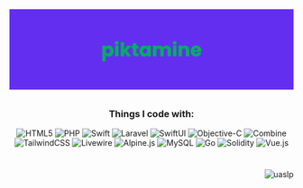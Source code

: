 <img alt="portrait" src="banner.png" />

##
<h3 align="center">Things I code with:</h3>
<p align="center">
  <img alt="HTML5" src="https://img.shields.io/badge/-Web-E34F26?style=for-the-badge&logo=html5&logoColor=white" />
  <img alt="PHP" src="https://img.shields.io/badge/-PHP-777BB4?style=for-the-badge&logo=php&logoColor=white" />
  <img alt="Swift" src="https://img.shields.io/badge/-Swift-F05138?style=for-the-badge&logo=swift&logoColor=white" />
  <img alt="Laravel" src="https://img.shields.io/badge/-Laravel-FF2D20?style=for-the-badge&logo=laravel&logoColor=white" />
  <img alt="SwiftUI" src="https://img.shields.io/badge/-SwiftUI-3955A3?style=for-the-badge&logo=swift&logoColor=white" />
  <img alt="Objective-C" src="https://img.shields.io/badge/-ObjectiveC-A8B9CC?style=for-the-badge&logo=c&logoColor=white" />
  <img alt="Combine" src="https://img.shields.io/badge/-Combine-00B2A5?style=for-the-badge&logo=swift&logoColor=white" />
  <img alt="TailwindCSS" src="https://img.shields.io/badge/-TailwindCSS-06B6D4?style=for-the-badge&logo=tailwindcss&logoColor=white" />
  <img alt="Livewire" src="https://img.shields.io/badge/-Livewire-4E56A6?style=for-the-badge&logo=livewire&logoColor=white" />
  <img alt="Alpine.js" src="https://img.shields.io/badge/-Alpine.js-8BC0D0?style=for-the-badge&logo=alpinedotjs&logoColor=white" />
  <img alt="MySQL" src="https://img.shields.io/badge/-MySQL-4479A1?style=for-the-badge&logo=mysql&logoColor=white" />
  <img alt="Go" src="https://img.shields.io/badge/-Go-00ADD8?style=for-the-badge&logo=go&logoColor=white" />
  <img alt="Solidity" src="https://img.shields.io/badge/-Solidity-363636?style=for-the-badge&logo=solidity&logoColor=white" />
  <img alt="Vue.js" src="https://img.shields.io/badge/-Vue.js-4FC08D?style=for-the-badge&logo=vuedotjs&logoColor=green" />
</p>

#

<p align="right">
  <img alt="uaslp" src="https://www.latam-legal.com/wp-content/uploads/2021/11/ImgRS.jpg" width="80"/>
</p>
<!--
**piktamine/piktamine** is a ✨ _special_ ✨ repository because its `README.md` (this file) appears on your GitHub profile.

Here are some ideas to get you started:

- 🔭 I’m currently working on ...
- 🌱 I’m currently learning ...
- 👯 I’m looking to collaborate on ...
- 🤔 I’m looking for help with ...
- 💬 Ask me about ...
- 📫 How to reach me: ...
- 😄 Pronouns: ...
- ⚡ Fun fact: ...
-->
